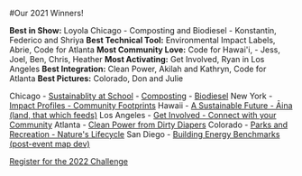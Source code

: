 #Our 2021 Winners!

**Best in Show:** Loyola Chicago - Composting and Biodiesel -  Konstantin, Federico and Shriya
**Best Technical Tool:** Environmental Impact Labels, Abrie, Code for Atlanta
**Most Community Love:** Code for Hawai'i,  - Jess, Joel, Ben, Chris, Heather
**Most Activating:** Get Involved, Ryan in Los Angeles
**Best Integration:** Clean Power, Akilah and Kathryn, Code for Atlanta
**Best Pictures:** Colorado, Don and Julie

Chicago - [Sustainablity at School](/apps/school) - [Composting](/apps/composting) - [Biodiesel](/apps/biodiesel)
New York - [Impact Profiles - Community Footprints](/apps/impact)
Hawaii - [A Sustainable Future - Āina (land, that which feeds)](https://www.codeforhawaii.org/apps/base/)
Los Angeles - [Get Involved - Connect with your Community](/apps/get-involved)
Atlanta - [Clean Power from Dirty Diapers](/apps/cleanpower)
Colorado - [Parks and Recreation - Nature's Lifecycle](/apps/land)
San Diego - [Building Energy Benchmarks (post-event map dev)](/apps/benchmarks)


[Register for the 2022 Challenge](registration/)
